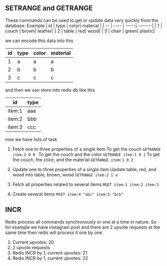 ## SETRANGE and GETRANGE

These commands can be used to get or update data very quickly from the database. Example
| id | type | color| material |
| -- | ---- | -----| -------|
| 1 | couch | brown| leather|
| 2 | table | red| wood|
| 3 | chair | green| plastic|

we can encode this data into this

| id  | type | color | material |
| --- | ---- | ----- | -------- |
| 1   | a    | a     | a        |
| 2   | b    | b     | b        |
| 3   | c    | c     | c        |

and then we can store into redis db like this

| id     | type |
| ------ | ---- |
| item:1 | aaa  |
| item:2 | bbb  |
| item:3 | ccc  |

now we have lists of task
1. Fetch one to three properties of a single item
To get the couch `GETRANGE item:1 0 0 `
To get the couch and the color `GETRANGE item:1 0 1`
To get the couch, the color, and the material `GETRANGE item:1 0 2`

2. Update one to three properties of a single item
Update table, red, and wood into table, brown, wood `SETRANGE item:2 1 a`

3. Fetch all properties related to several items
`MGET item:1 item:2 item:3`

4. Create several items
`MSET item:4 "abc" item:5 "bcb"`

## INCR
Redis process all commands synchronously or one at a time in nature. So for example we have instagram post and there are 2 upvote requests at the same time then redis will process it one by one.

1. Current upvotes: 20
2. 2 upvote requests
3. Redis INCR by 1, current upvotes: 21
4. Redis INCR by 1, current upvotes: 22